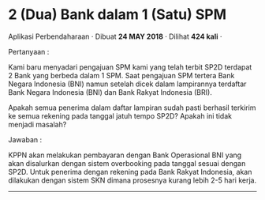 2 (Dua) Bank dalam 1 (Satu) SPM
===============================

Aplikasi Perbendaharaan · Dibuat **24 MAY 2018** · Dilihat **424 kali** ·

Pertanyaan :

Kami baru menyadari pengajuan SPM kami yang telah terbit SP2D terdapat 2 Bank yang berbeda dalam 1 SPM. Saat pengajuan SPM tertera Bank Negara Indonesia (BNI) namun setelah dicek dalam lampirannya terdaftar Bank Negara Indonesia (BNI) dan Bank Rakyat Indonesia (BRI).

Apakah semua penerima dalam daftar lampiran sudah pasti berhasil terkirim ke semua rekening pada tanggal jatuh tempo SP2D? Apakah ini tidak menjadi masalah?

  

Jawaban :

KPPN akan melakukan pembayaran dengan Bank Operasional BNI yang akan disalurkan dengan sistem overbooking pada tanggal sesuai dengan SP2D. Untuk penerima dengan rekening pada Bank Rakyat Indonesia, akan dilakukan dengan sistem SKN dimana prosesnya kurang lebih 2-5 hari kerja.  
  

  
  
  

* * *